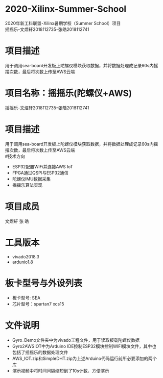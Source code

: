 # 2020-Xilinx-Summer-School
2020年新工科联盟-Xilinx暑期学校（Summer School）项目  
摇摇乐-文煜轩2018112735-张皓2018112741  
# 项目描述
用于调用sea-board开发板上陀螺仪模块获取数据，并将数据处理成记录60s内摇摆次数，最后将次数上传至AWS云端  
# 项目名称：摇摇乐(陀螺仪+AWS)
摇摇乐-文煜轩2018112735-张皓2018112741  
# 项目描述
用于调用sea-board开发板上陀螺仪模块获取数据，并将数据处理成记录60s内摇摆次数，最后将次数上传至AWS云端  
#技术方向
* ESP32配置WiFi并连接AWS IoT
* FPGA通过QSPI与ESP32通信
* 陀螺仪IMU数据采集
* 摇摇乐算法实现  
# 项目成员
文煜轩 张 皓  
# ⼯具版本
* vivado2018.3
* ardunio1.8  
# 板卡型号与外设列表
* 板卡型号: SEA
* 芯片型号：spartan7 xcs15  
# 文件说明
* Gyro_Demo文件夹中为vivado工程文件，用于读取板载陀螺仪数据
* Gyro2AWSIOT中为Arduino IDE控制ESP32模块控制WIFI模块文件，其中也包括了摇摇乐的数据处理文件
* AWS_IOT.zip和SimpleDHT.zip为上述Arduino代码运行前所必要添加的两个库
* 演示视频中将时间间隔缩短到了10s计数，方便演示
